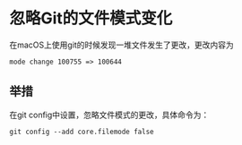 # 忽略Git的文件模式变化

在macOS上使用git的时候发现一堆文件发生了更改，更改内容为
```
mode change 100755 => 100644
```
## 举措
在git config中设置，忽略文件模式的更改，具体命令为：
```
git config --add core.filemode false
```